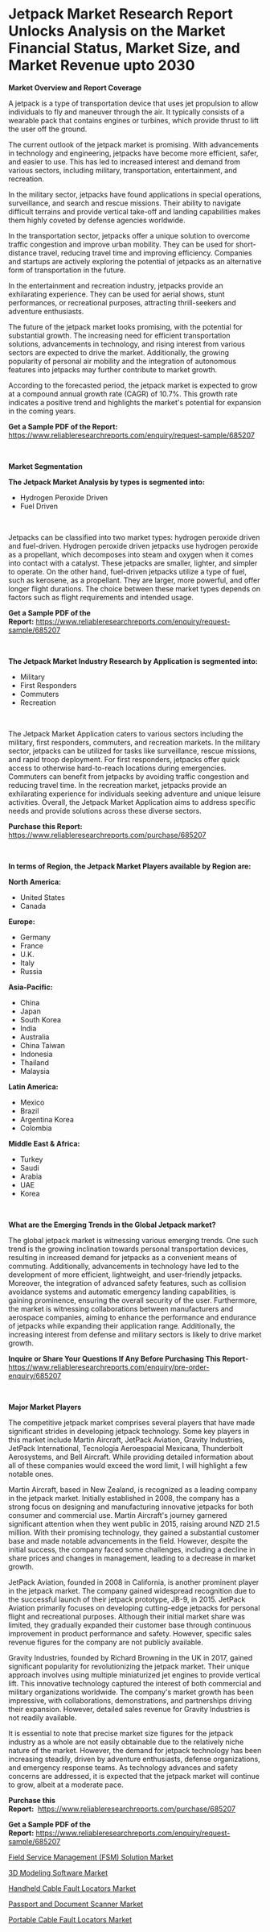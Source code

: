 <p><h1>Jetpack Market Research Report Unlocks Analysis on the Market Financial Status, Market Size, and Market Revenue upto 2030</h1></p><p><strong>Market Overview and Report Coverage</strong></p>
<p><p>A jetpack is a type of transportation device that uses jet propulsion to allow individuals to fly and maneuver through the air. It typically consists of a wearable pack that contains engines or turbines, which provide thrust to lift the user off the ground.</p><p>The current outlook of the jetpack market is promising. With advancements in technology and engineering, jetpacks have become more efficient, safer, and easier to use. This has led to increased interest and demand from various sectors, including military, transportation, entertainment, and recreation.</p><p>In the military sector, jetpacks have found applications in special operations, surveillance, and search and rescue missions. Their ability to navigate difficult terrains and provide vertical take-off and landing capabilities makes them highly coveted by defense agencies worldwide.</p><p>In the transportation sector, jetpacks offer a unique solution to overcome traffic congestion and improve urban mobility. They can be used for short-distance travel, reducing travel time and improving efficiency. Companies and startups are actively exploring the potential of jetpacks as an alternative form of transportation in the future.</p><p>In the entertainment and recreation industry, jetpacks provide an exhilarating experience. They can be used for aerial shows, stunt performances, or recreational purposes, attracting thrill-seekers and adventure enthusiasts.</p><p>The future of the jetpack market looks promising, with the potential for substantial growth. The increasing need for efficient transportation solutions, advancements in technology, and rising interest from various sectors are expected to drive the market. Additionally, the growing popularity of personal air mobility and the integration of autonomous features into jetpacks may further contribute to market growth.</p><p>According to the forecasted period, the jetpack market is expected to grow at a compound annual growth rate (CAGR) of 10.7%. This growth rate indicates a positive trend and highlights the market's potential for expansion in the coming years.</p></p>
<p><strong>Get a Sample PDF of the Report:</strong> <a href="https://www.reliableresearchreports.com/enquiry/request-sample/685207">https://www.reliableresearchreports.com/enquiry/request-sample/685207</a></p>
<p>&nbsp;</p>
<p><strong>Market Segmentation</strong></p>
<p><strong>The Jetpack Market Analysis by types is segmented into:</strong></p>
<p><ul><li>Hydrogen Peroxide Driven</li><li>Fuel Driven</li></ul></p>
<p>&nbsp;</p>
<p><p>Jetpacks can be classified into two market types: hydrogen peroxide driven and fuel-driven. Hydrogen peroxide driven jetpacks use hydrogen peroxide as a propellant, which decomposes into steam and oxygen when it comes into contact with a catalyst. These jetpacks are smaller, lighter, and simpler to operate. On the other hand, fuel-driven jetpacks utilize a type of fuel, such as kerosene, as a propellant. They are larger, more powerful, and offer longer flight durations. The choice between these market types depends on factors such as flight requirements and intended usage.</p></p>
<p><strong>Get a Sample PDF of the Report:</strong>&nbsp;<a href="https://www.reliableresearchreports.com/enquiry/request-sample/685207">https://www.reliableresearchreports.com/enquiry/request-sample/685207</a></p>
<p>&nbsp;</p>
<p><strong>The Jetpack Market Industry Research by Application is segmented into:</strong></p>
<p><ul><li>Military</li><li>First Responders</li><li>Commuters</li><li>Recreation</li></ul></p>
<p>&nbsp;</p>
<p><p>The Jetpack Market Application caters to various sectors including the military, first responders, commuters, and recreation markets. In the military sector, jetpacks can be utilized for tasks like surveillance, rescue missions, and rapid troop deployment. For first responders, jetpacks offer quick access to otherwise hard-to-reach locations during emergencies. Commuters can benefit from jetpacks by avoiding traffic congestion and reducing travel time. In the recreation market, jetpacks provide an exhilarating experience for individuals seeking adventure and unique leisure activities. Overall, the Jetpack Market Application aims to address specific needs and provide solutions across these diverse sectors.</p></p>
<p><strong>Purchase this Report:</strong>&nbsp; <a href="https://www.reliableresearchreports.com/purchase/685207">https://www.reliableresearchreports.com/purchase/685207</a></p>
<p>&nbsp;</p>
<p><strong>In terms of Region, the Jetpack Market Players available by Region are:</strong></p>
<p>
    <p> <strong> North America: </strong>
        <ul>
            <li>United States</li>
            <li>Canada</li>
        </ul>
        </p> 
    <p> <strong> Europe: </strong>
        <ul>
            <li>Germany</li>
            <li>France</li>
            <li>U.K.</li>
            <li>Italy</li>
            <li>Russia</li>
        </ul>
        </p> 
    <p> <strong> Asia-Pacific: </strong>
        <ul>
            <li>China</li>
            <li>Japan</li>
            <li>South Korea</li>
            <li>India</li>
            <li>Australia</li>
            <li>China Taiwan</li>
            <li>Indonesia</li>
            <li>Thailand</li>
            <li>Malaysia</li>
        </ul>
        </p> 
    <p> <strong> Latin America: </strong>
        <ul>
            <li>Mexico</li>
            <li>Brazil</li>
            <li>Argentina Korea</li>
            <li>Colombia</li>
        </ul>
        </p> 
    <p> <strong> Middle East & Africa: </strong>
        <ul>
            <li>Turkey</li>
            <li>Saudi</li>
            <li>Arabia</li>
            <li>UAE</li>
            <li>Korea</li>
        </ul>
    </p>
    </p>
<p>&nbsp;</p>
<p><strong>What are the Emerging Trends in the Global Jetpack market?</strong></p>
<p><p>The global jetpack market is witnessing various emerging trends. One such trend is the growing inclination towards personal transportation devices, resulting in increased demand for jetpacks as a convenient means of commuting. Additionally, advancements in technology have led to the development of more efficient, lightweight, and user-friendly jetpacks. Moreover, the integration of advanced safety features, such as collision avoidance systems and automatic emergency landing capabilities, is gaining prominence, ensuring the overall security of the user. Furthermore, the market is witnessing collaborations between manufacturers and aerospace companies, aiming to enhance the performance and endurance of jetpacks while expanding their application range. Additionally, the increasing interest from defense and military sectors is likely to drive market growth.</p></p>
<p><strong>Inquire or Share Your Questions If Any Before Purchasing This Report</strong>- <a href="https://www.reliableresearchreports.com/enquiry/pre-order-enquiry/685207">https://www.reliableresearchreports.com/enquiry/pre-order-enquiry/685207</a></p>
<p>&nbsp;</p>
<p><strong>Major Market Players</strong></p>
<p><p>The competitive jetpack market comprises several players that have made significant strides in developing jetpack technology. Some key players in this market include Martin Aircraft, JetPack Aviation, Gravity Industries, JetPack International, Tecnologia Aeroespacial Mexicana, Thunderbolt Aerosystems, and Bell Aircraft. While providing detailed information about all of these companies would exceed the word limit, I will highlight a few notable ones.</p><p>Martin Aircraft, based in New Zealand, is recognized as a leading company in the jetpack market. Initially established in 2008, the company has a strong focus on designing and manufacturing innovative jetpacks for both consumer and commercial use. Martin Aircraft's journey garnered significant attention when they went public in 2015, raising around NZD 21.5 million. With their promising technology, they gained a substantial customer base and made notable advancements in the field. However, despite the initial success, the company faced some challenges, including a decline in share prices and changes in management, leading to a decrease in market growth.</p><p>JetPack Aviation, founded in 2008 in California, is another prominent player in the jetpack market. The company gained widespread recognition due to the successful launch of their jetpack prototype, JB-9, in 2015. JetPack Aviation primarily focuses on developing cutting-edge jetpacks for personal flight and recreational purposes. Although their initial market share was limited, they gradually expanded their customer base through continuous improvement in product performance and safety. However, specific sales revenue figures for the company are not publicly available.</p><p>Gravity Industries, founded by Richard Browning in the UK in 2017, gained significant popularity for revolutionizing the jetpack market. Their unique approach involves using multiple miniaturized jet engines to provide vertical lift. This innovative technology captured the interest of both commercial and military organizations worldwide. The company's market growth has been impressive, with collaborations, demonstrations, and partnerships driving their expansion. However, detailed sales revenue for Gravity Industries is not readily available.</p><p>It is essential to note that precise market size figures for the jetpack industry as a whole are not easily obtainable due to the relatively niche nature of the market. However, the demand for jetpack technology has been increasing steadily, driven by adventure enthusiasts, defense organizations, and emergency response teams. As technology advances and safety concerns are addressed, it is expected that the jetpack market will continue to grow, albeit at a moderate pace.</p></p>
<p><strong>Purchase this Report:</strong>&nbsp;&nbsp;<a href="https://www.reliableresearchreports.com/purchase/685207">https://www.reliableresearchreports.com/purchase/685207</a></p>
<p></p>
<p><strong>Get a Sample PDF of the Report:</strong>&nbsp;<a href="https://www.reliableresearchreports.com/enquiry/request-sample/685207">https://www.reliableresearchreports.com/enquiry/request-sample/685207</a></p>
<p><p><a href="https://medium.com/@luispacocha/field-service-management-fsm-solution-market-share-evolution-and-market-growth-trends-2023-2030-37185d2e17c0">Field Service Management (FSM) Solution Market</a></p><p><a href="https://medium.com/@yvettelesch/3d-modeling-software-market-furnishes-information-on-market-share-market-trends-and-market-growth-dd59cbeb77c7">3D Modeling Software Market</a></p><p><a href="https://github.com/sheetalreportprime/Market-Research-Report-List-1/blob/main/handheld-cable-fault-locators-market.md">Handheld Cable Fault Locators Market</a></p><p><a href="https://www.linkedin.com/pulse/passport-document-scanner-market-size-share-global-analysis/">Passport and Document Scanner Market</a></p><p><a href="https://github.com/shivangireportprime/Market-Research-Report-List-1/blob/main/portable-cable-fault-locators-market.md">Portable Cable Fault Locators Market</a></p></p>